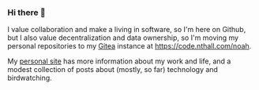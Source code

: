 ### Hi there 👋

I value collaboration and make a living in software, so I'm here on Github, but I also value decentralization and data ownership, so I'm moving my personal repositories to my [Gitea](https://gitea.io/en-us/) instance at https://code.nthall.com/noah.

My [personal site](https://www.nthall.com) has more information about my work and life, and a modest collection of posts about (mostly, so far) technology and birdwatching.
